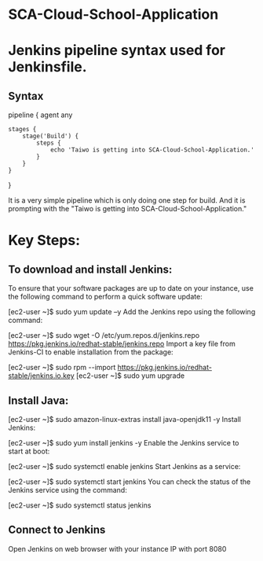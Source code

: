 # SCA-Cloud-School-Application
Jenkins pipeline syntax used for Jenkinsfile.
=============================================
Syntax
------
pipeline {
    agent any

    stages {
        stage('Build') {
            steps {
                echo 'Taiwo is getting into SCA-Cloud-School-Application.'
            }
        }
    }
}

It is a very simple pipeline which is only doing one step for build.
And it is prompting with the "Taiwo is getting into SCA-Cloud-School-Application."

Key Steps:
==========
To download and install Jenkins:
---------------------------------

To ensure that your software packages are up to date on your instance, use the following command to perform a quick software update:

[ec2-user ~]$ sudo yum update –y
Add the Jenkins repo using the following command:

[ec2-user ~]$ sudo wget -O /etc/yum.repos.d/jenkins.repo \
    https://pkg.jenkins.io/redhat-stable/jenkins.repo
Import a key file from Jenkins-CI to enable installation from the package:

[ec2-user ~]$ sudo rpm --import https://pkg.jenkins.io/redhat-stable/jenkins.io.key
[ec2-user ~]$ sudo yum upgrade

Install Java:
-------------
[ec2-user ~]$ sudo amazon-linux-extras install java-openjdk11 -y
Install Jenkins:

[ec2-user ~]$ sudo yum install jenkins -y
Enable the Jenkins service to start at boot:

[ec2-user ~]$ sudo systemctl enable jenkins
Start Jenkins as a service:

[ec2-user ~]$ sudo systemctl start jenkins
You can check the status of the Jenkins service using the command:

[ec2-user ~]$ sudo systemctl status jenkins

Connect to Jenkins
-------------------
Open Jenkins on web browser with your instance IP with port 8080
